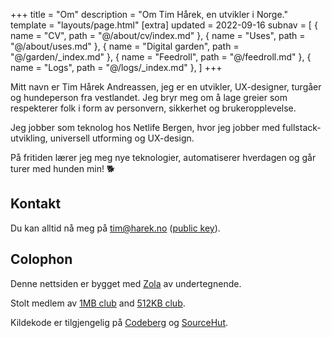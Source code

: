 +++
title = "Om"
description = "Om Tim Hårek, en utvikler i Norge."
template = "layouts/page.html"
[extra]
updated = 2022-09-16
subnav = [
  { name = "CV", path = "@/about/cv/index.md" },
  { name = "Uses", path = "@/about/uses.md" },
  { name = "Digital garden", path = "@/garden/_index.md" },
  { name = "Feedroll", path = "@/feedroll.md" },
  { name = "Logs", path = "@/logs/_index.md" },
]
+++

Mitt navn er Tim Hårek Andreassen, jeg er en utvikler, UX-designer, turgåer og
hundeperson fra vestlandet. Jeg bryr meg om å lage greier som respekterer folk i
form av personvern, sikkerhet og brukeropplevelse.

Jeg jobber som teknolog hos Netlife Bergen, hvor jeg jobber med
fullstack-utvikling, universell utforming og UX-design.

På fritiden lærer jeg meg nye teknologier, automatiserer hverdagen og går turer
med hunden min! 🐕

## Kontakt

Du kan alltid nå meg på <a href="mailto:tim@harek.no" rel="me">tim@harek.no</a>
([public key](@/connect/key.md)).

## Colophon

Denne nettsiden er bygget med [Zola][zola] av undertegnende.

Stolt medlem av [1MB club][1mb] and [512KB club][512kb].

Kildekode er tilgjengelig på [Codeberg][codeberg] og [SourceHut][sourcehut].

[1984]: https://1984hosting.com
[zola]: https://getzola.org
[1mb]: https://1mb.club
[512kb]: https://512kb.club
[codeberg]: https://codeberg.org/timharek/timharek.no
[sourcehut]: https://git.sr.ht/~timharek/timharek.no
